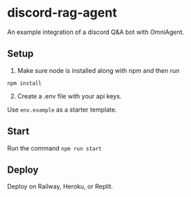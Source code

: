 # discord-rag-agent

An example integration of a discord Q&A bot with OmniAgent.

## Setup

1. Make sure node is installed along with npm and then run

```
npm install
```

2. Create a .env file with your api keys.

Use `env.example` as a starter template.

## Start

Run the command
`npm run start`

## Deploy

Deploy on Railway, Heroku, or Replit.

